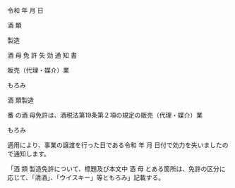 令和 年 月 日

酒 類

製造

酒 母 免 許 失 効 通 知 書

販売（代理・媒介）業

もろみ

酒 類製造

番 の酒 母免許は、酒税法第19条第２項の規定の販売（代理・媒介）業

もろみ

適用により、事業の譲渡を行った日である令和 年 月 日付で効力を失いましたので通知します。

「酒 類 製造免許について、標題及び本文中 酒 母 とある箇所は、免許の区分に応じて、「清酒」、「ウイスキー」等ともろみ」記載する。
